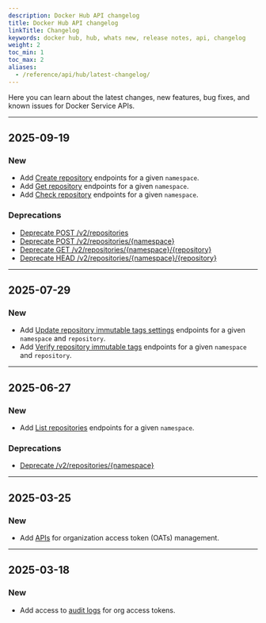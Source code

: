 ```yaml
---
description: Docker Hub API changelog
title: Docker Hub API changelog
linkTitle: Changelog
keywords: docker hub, hub, whats new, release notes, api, changelog
weight: 2
toc_min: 1
toc_max: 2
aliases:
  - /reference/api/hub/latest-changelog/
---
```


Here you can learn about the latest changes, new features, bug fixes, and known
issues for Docker Service APIs.

---

## 2025-09-19

### New

- Add [Create repository](/reference/api/hub/latest/#tag/repositories/operation/CreateRepository) endpoints for a given `namespace`.
- Add [Get repository](/reference/api/hub/latest/#tag/repositories/operation/GetRepository) endpoints for a given `namespace`.
- Add [Check repository](/reference/api/hub/latest/#tag/repositories/operation/CheckRepository) endpoints for a given `namespace`.

### Deprecations

- [Deprecate POST /v2/repositories](/reference/api/hub/deprecated/#deprecate-legacy-createrepository)
- [Deprecate POST /v2/repositories/{namespace}](/reference/api/hub/deprecated/#deprecate-legacy-createrepository)
- [Deprecate GET /v2/repositories/{namespace}/{repository}](/reference/api/hub/deprecated/#deprecate-legacy-getrepository)
- [Deprecate HEAD /v2/repositories/{namespace}/{repository}](/reference/api/hub/deprecated/#deprecate-legacy-getrepository)

---

## 2025-07-29

### New

- Add [Update repository immutable tags settings](/reference/api/hub/latest/#tag/repositories/operation/UpdateRepositoryImmutableTags) endpoints for a given `namespace` and `repository`.
- Add [Verify repository immutable tags](/reference/api/hub/latest/#tag/repositories/operation/VerifyRepositoryImmutableTags) endpoints for a given `namespace` and `repository`.

---

## 2025-06-27

### New

- Add [List repositories](/reference/api/hub/latest/#tag/repositories/operation/listNamespaceRepositories) endpoints for a given `namespace`.

### Deprecations

- [Deprecate /v2/repositories/{namespace}](/reference/api/hub/deprecated/#deprecate-legacy-listnamespacerepositories)

---

## 2025-03-25

### New

- Add [APIs](/reference/api/hub/latest/#tag/org-access-tokens) for organization access token (OATs) management.

---

## 2025-03-18

### New

- Add access to [audit logs](/reference/api/hub/latest/#tag/audit-logs) for org
  access tokens.

